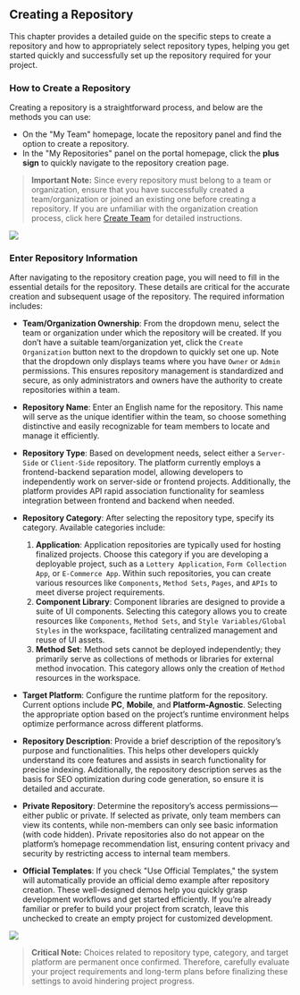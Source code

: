## Creating a Repository

This chapter provides a detailed guide on the specific steps to create a repository and how to appropriately select repository types, helping you get started quickly and successfully set up the repository required for your project.

### How to Create a Repository

Creating a repository is a straightforward process, and below are the methods you can use:

-   On the "My Team" homepage, locate the repository panel and find the option to create a repository.
-   In the "My Repositories" panel on the portal homepage, click the **plus sign** to quickly navigate to the repository creation page.

> **Important Note:** Since every repository must belong to a team or organization, ensure that you have successfully created a team/organization or joined an existing one before creating a repository. If you are unfamiliar with the organization creation process, click here [Create Team](/portal/create-org) for detailed instructions.

![](/portal/create-rep.png)

### Enter Repository Information

After navigating to the repository creation page, you will need to fill in the essential details for the repository. These details are critical for the accurate creation and subsequent usage of the repository. The required information includes:

-   **Team/Organization Ownership**: From the dropdown menu, select the team or organization under which the repository will be created. If you don’t have a suitable team/organization yet, click the `Create Organization` button next to the dropdown to quickly set one up. Note that the dropdown only displays teams where you have `Owner` or `Admin` permissions. This ensures repository management is standardized and secure, as only administrators and owners have the authority to create repositories within a team.

-   **Repository Name**: Enter an English name for the repository. This name will serve as the unique identifier within the team, so choose something distinctive and easily recognizable for team members to locate and manage it efficiently.

-   **Repository Type**: Based on development needs, select either a `Server-Side` or `Client-Side` repository. The platform currently employs a frontend-backend separation model, allowing developers to independently work on server-side or frontend projects. Additionally, the platform provides API rapid association functionality for seamless integration between frontend and backend when needed.

-   **Repository Category**: After selecting the repository type, specify its category. Available categories include:  
    1. **Application**: Application repositories are typically used for hosting finalized projects. Choose this category if you are developing a deployable project, such as a `Lottery Application`, `Form Collection App`, or `E-Commerce App`. Within such repositories, you can create various resources like `Components`, `Method Sets`, `Pages`, and `APIs` to meet diverse project requirements.  
    2. **Component Library**: Component libraries are designed to provide a suite of UI components. Selecting this category allows you to create resources like `Components`, `Method Sets`, and `Style Variables/Global Styles` in the workspace, facilitating centralized management and reuse of UI assets.  
    3. **Method Set**: Method sets cannot be deployed independently; they primarily serve as collections of methods or libraries for external method invocation. This category allows only the creation of `Method` resources in the workspace.

-   **Target Platform**: Configure the runtime platform for the repository. Current options include **PC**, **Mobile**, and **Platform-Agnostic**. Selecting the appropriate option based on the project’s runtime environment helps optimize performance across different platforms.

-   **Repository Description**: Provide a brief description of the repository’s purpose and functionalities. This helps other developers quickly understand its core features and assists in search functionality for precise indexing. Additionally, the repository description serves as the basis for SEO optimization during code generation, so ensure it is detailed and accurate.

-   **Private Repository**: Determine the repository’s access permissions—either public or private. If selected as private, only team members can view its contents, while non-members can only see basic information (with code hidden). Private repositories also do not appear on the platform’s homepage recommendation list, ensuring content privacy and security by restricting access to internal team members.

-   **Official Templates**: If you check "Use Official Templates," the system will automatically provide an official demo example after repository creation. These well-designed demos help you quickly grasp development workflows and get started efficiently. If you’re already familiar or prefer to build your project from scratch, leave this unchecked to create an empty project for customized development.

![](/portal/create-rep2.png)

> **Critical Note:** Choices related to repository type, category, and target platform are permanent once confirmed. Therefore, carefully evaluate your project requirements and long-term plans before finalizing these settings to avoid hindering project progress.